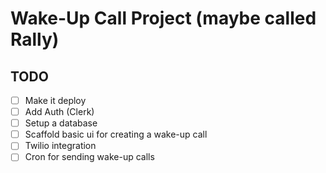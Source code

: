 # Wake-Up Call Project (maybe called Rally)

## TODO

- [ ] Make it deploy
- [ ] Add Auth (Clerk)
- [ ] Setup a database
- [ ] Scaffold basic ui for creating a wake-up call 
- [ ] Twilio integration
- [ ] Cron for sending wake-up calls